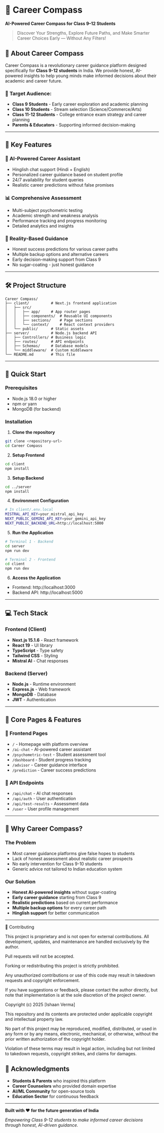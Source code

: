 # 🎯 Career Compass

**AI-Powered Career Compass for Class 9–12 Students**

> Discover Your Strengths, Explore Future Paths, and Make Smarter Career Choices Early — Without Any Filters!

## 🌟 **About Career Compass**

Career Compass is a revolutionary career guidance platform designed specifically for **Class 9-12 students** in India. We provide honest, AI-powered insights to help young minds make informed decisions about their academic and career future.

### 🎯 **Target Audience:**
- **Class 9 Students** - Early career exploration and academic planning
- **Class 10 Students** - Stream selection (Science/Commerce/Arts)  
- **Class 11-12 Students** - College entrance exam strategy and career planning
- **Parents & Educators** - Supporting informed decision-making

---

## 🚀 **Key Features**

### 🤖 **AI-Powered Career Assistant**
- Hinglish chat support (Hindi + English)
- Personalized career guidance based on student profile
- 24/7 availability for student queries
- Realistic career predictions without false promises

### 📊 **Comprehensive Assessment**
- Multi-subject psychometric testing
- Academic strength and weakness analysis
- Performance tracking and progress monitoring
- Detailed analytics and insights

### 🎯 **Reality-Based Guidance**
- Honest success predictions for various career paths
- Multiple backup options and alternative careers
- Early decision-making support from Class 9
- No sugar-coating - just honest guidance

---

## 🛠️ **Project Structure**

```
Career Compass/
├── client/          # Next.js frontend application
│   ├── src/
│   │   ├── app/     # App router pages
│   │   ├── components/  # Reusable UI components
│   │   ├── sections/    # Page sections
│   │   └── context/     # React context providers
│   └── public/      # Static assets
├── server/          # Node.js backend API
│   ├── Controllers/ # Business logic
│   ├── routes/      # API endpoints
│   ├── Schemas/     # Database models
│   └── middleware/  # Custom middleware
└── README.md        # This file
```

---

## 🚀 **Quick Start**

### **Prerequisites**
- Node.js 18.0 or higher
- npm or yarn
- MongoDB (for backend)

### **Installation**

1. **Clone the repository**
```bash
git clone <repository-url>
cd Career Compass
```

2. **Setup Frontend**
```bash
cd client
npm install
```

3. **Setup Backend**
```bash
cd ../server
npm install
```

4. **Environment Configuration**
```bash
# In client/.env.local
MISTRAL_API_KEY=your_mistral_api_key
NEXT_PUBLIC_GEMINI_API_KEY=your_gemini_api_key
NEXT_PUBLIC_BACKEND_URL=http://localhost:5000
```

5. **Run the Application**
```bash
# Terminal 1 - Backend
cd server
npm run dev

# Terminal 2 - Frontend  
cd client
npm run dev
```

6. **Access the Application**
- Frontend: http://localhost:3000
- Backend API: http://localhost:5000

---

## 💻 **Tech Stack**

### **Frontend (Client)**
- **Next.js 15.1.6** - React framework
- **React 19** - UI library
- **TypeScript** - Type safety
- **Tailwind CSS** - Styling
- **Mistral AI** - Chat responses

### **Backend (Server)**
- **Node.js** - Runtime environment
- **Express.js** - Web framework
- **MongoDB** - Database
- **JWT** - Authentication

---

## 🎯 **Core Pages & Features**

### 📱 **Frontend Pages**
- `/` - Homepage with platform overview
- `/ai-chat` - AI-powered career assistant
- `/psychometric-test` - Student assessment tool
- `/dashboard` - Student progress tracking
- `/advisor` - Career guidance interface
- `/prediction` - Career success predictions

### 🔧 **API Endpoints**
- `/api/chat` - AI chat responses
- `/api/auth` - User authentication
- `/api/test-results` - Assessment data
- `/user` - User profile management

---

## 🌟 **Why Career Compass?**

### **The Problem**
- Most career guidance platforms give false hopes to students
- Lack of honest assessment about realistic career prospects
- No early intervention for Class 9-10 students
- Generic advice not tailored to Indian education system

### **Our Solution**
- **Honest AI-powered insights** without sugar-coating
- **Early career guidance** starting from Class 9
- **Realistic predictions** based on current performance
- **Multiple backup options** for every career path
- **Hinglish support** for better communication

---

🚫 Contributing

This project is proprietary and is not open for external contributions.
All development, updates, and maintenance are handled exclusively by the author.

Pull requests will not be accepted.

Forking or redistributing this project is strictly prohibited.

Any unauthorized contributions or use of this code may result in takedown requests and copyright enforcement.

If you have suggestions or feedback, please contact the author directly, but note that implementation is at the sole discretion of the project owner.

Copyright (c) 2025 [Ishaan Verma]

This repository and its contents are protected under applicable
copyright and intellectual property law.

No part of this project may be reproduced, modified, distributed,
or used in any form or by any means, electronic, mechanical, or
otherwise, without the prior written authorization of the copyright holder.

Violation of these terms may result in legal action, including but not
limited to takedown requests, copyright strikes, and claims for damages.


## 🙏 **Acknowledgments**

- **Students & Parents** who inspired this platform
- **Career Counselors** who provided domain expertise
- **AI/ML Community** for open-source tools
- **Education Sector** for continuous feedback

---

**Built with ❤️ for the future generation of India**

*Empowering Class 9-12 students to make informed career decisions through honest, AI-driven guidance.*
